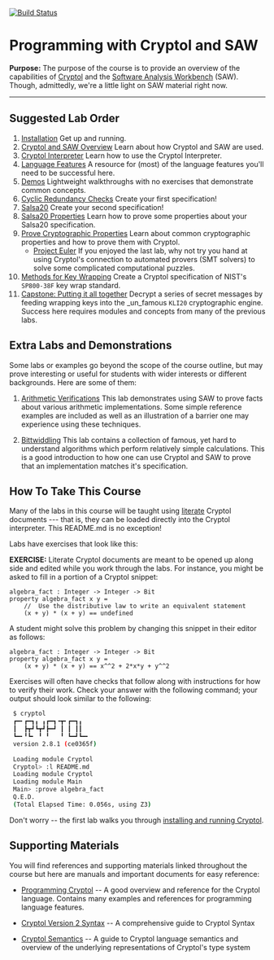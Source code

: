 [![Build Status](https://travis-ci.com/weaversa/cryptol-course.svg?branch=master)](https://travis-ci.com/weaversa/cryptol-course)

# Programming with Cryptol and SAW

**Purpose:** The purpose of the course is to provide an overview of
the capabilities of [Cryptol](https://github.com/GaloisInc/cryptol)
and the [Software Analysis
Workbench](https://github.com/GaloisInc/saw-script) (SAW). Though,
admittedly, we're a little light on SAW material right now.

-----

## Suggested Lab Order

1. [Installation](labs/install.md)
   Get up and running.
2. [Cryptol and SAW Overview](labs/Overview/Overview.md)
   Learn about how Cryptol and SAW are used.
3. [Cryptol Interpreter](labs/Interpreter/Interpreter.md)
   Learn how to use the Cryptol Interpreter.
4. [Language Features](labs/LanguageLab/LanguageLab.md)
   A resource for (most) of the language features you'll need to be
   successful here.
5. [Demos](labs/Demos/Demos.md)
   Lightweight walkthroughs with no exercises that demonstrate common
   concepts.
7. [Cyclic Redundancy Checks](labs/CRC/CRC.md)
   Create your first specification!
6. [Salsa20](labs/Salsa20/Salsa20.md)
   Create your second specification!
6. [Salsa20 Properties](labs/Salsa20/Salsa20Props.md)
   Learn how to prove some properties about your Salsa20 specification.
8. [Prove Cryptographic Properties](labs/CryptoProofs/CryptoProofs.md)
   Learn about common cryptographic properties and how to prove them
   with Cryptol.
    * [Project Euler](labs/ProjectEuler/ProjectEuler.md) If you
      enjoyed the last lab, why not try you hand at using Cryptol's
      connection to automated provers (SMT solvers) to solve some
      complicated computational puzzles.
10. [Methods for Key Wrapping](labs/KeyWrapping/KeyWrapping.md)
   Create a Cryptol specification of NIST's `SP800-38F` key wrap
   standard.
11. [Capstone: Putting it all together](labs/LorumIpsum/LorumIpsum.md)
   Decrypt a series of secret messages by feeding wrapping keys into
   the _un_famous `KLI20` cryptographic engine. Success here requires
   modules and concepts from many of the previous labs.


## Extra Labs and Demonstrations

Some labs or examples go beyond the scope of the course outline, but
may prove interesting or useful for students with wider interests or
different backgrounds. Here are some of them:

1. [Arithmetic Verifications](saw/arithmetic-verification/README.md)
   This lab demonstrates using SAW to prove facts about various
   arithmetic implementations. Some simple reference examples are
   included as well as an illustration of a barrier one may experience
   using these techniques.

2. [Bittwiddling](labs/saw/bittwiddling.md)
   This lab contains a collection of famous, yet hard to understand
   algorithms which perform relatively simple calculations. This is a
   good introduction to how one can use Cryptol and SAW to prove that
   an implementation matches it's specification.


## How To Take This Course

Many of the labs in this course will be taught using
[literate](https://en.wikipedia.org/wiki/Literate_programming) Cryptol
documents --- that is, they can be loaded directly into the Cryptol
interpreter. This README.md is no exception!

Labs have exercises that look like this:

**EXERCISE:** Literate Cryptol documents are meant to be opened up
along side and edited while you work through the labs. For instance,
you might be asked to fill in a portion of a Cryptol snippet:

```ignore
algebra_fact : Integer -> Integer -> Bit
property algebra_fact x y =
    //  Use the distributive law to write an equivalent statement
    (x + y) * (x + y) == undefined
```

A student might solve this problem by changing this snippet in their
editor as follows:

```
algebra_fact : Integer -> Integer -> Bit
property algebra_fact x y =
    (x + y) * (x + y) == x^^2 + 2*x*y + y^^2 
```

Exercises will often have checks that follow along with instructions
for how to verify their work. Check your answer with the following
command; your output should look similar to the following:

```sh
 $ cryptol
 ┏━╸┏━┓╻ ╻┏━┓╺┳╸┏━┓╻
 ┃  ┣┳┛┗┳┛┣━┛ ┃ ┃ ┃┃
 ┗━╸╹┗╸ ╹ ╹   ╹ ┗━┛┗━╸
 version 2.8.1 (ce0365f)
 
 Loading module Cryptol
 Cryptol> :l README.md
 Loading module Cryptol
 Loading module Main
 Main> :prove algebra_fact 
 Q.E.D.
 (Total Elapsed Time: 0.056s, using Z3)
```

Don't worry -- the first lab walks you through [installing and running
Cryptol](INSTALL.md).


## Supporting Materials

You will find references and supporting materials linked throughout
the course but here are manuals and important documents for easy
reference:

* [Programming
  Cryptol](https://github.com/GaloisInc/cryptol/blob/master/docs/ProgrammingCryptol.pdf)
  -- A good overview and reference for the Cryptol language. Contains
  many examples and references for programming language features.

* [Cryptol Version 2
  Syntax](https://github.com/GaloisInc/cryptol/blob/master/docs/Syntax.pdf)
  -- A comprehensive guide to Cryptol Syntax

* [Cryptol
  Semantics](https://github.com/GaloisInc/cryptol/blob/master/docs/Semantics.pdf)
  -- A guide to Cryptol language semantics and overview of the
  underlying representations of Cryptol's type system

